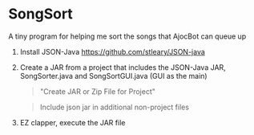 # SongSort
A tiny program for helping me sort the songs that AjocBot can queue up

1. Install JSON-Java
   https://github.com/stleary/JSON-java
   
2. Create a JAR from a project that includes the JSON-Java JAR, SongSorter.java and SongSortGUI.java (GUI as the main)
   > "Create JAR or Zip File for Project"
   
   > Include json jar in additional non-project files 

3. EZ clapper, execute the JAR file

